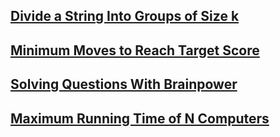 ## [Divide a String Into Groups of Size k](https://leetcode.com/contest/weekly-contest-276/problems/divide-a-string-into-groups-of-size-k)

## [Minimum Moves to Reach Target Score](https://leetcode.com/contest/weekly-contest-276/problems/minimum-moves-to-reach-target-score)

## [Solving Questions With Brainpower](https://leetcode.com/contest/weekly-contest-276/problems/solving-questions-with-brainpower)

## [Maximum Running Time of N Computers](https://leetcode.com/contest/weekly-contest-276/problems/maximum-running-time-of-n-computers)
